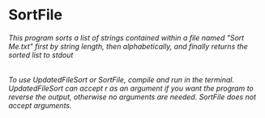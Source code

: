 # SortFile

###### This program sorts a list of strings contained within a file named "Sort Me.txt" first by string length, then alphabetically, and finally returns the sorted list to stdout

###### To use UpdatedFileSort or SortFile, compile and run in the terminal. UpdatedFileSort can accept r as an argument if you want the program to reverse the output, otherwise no arguments are needed. SortFile does not accept arguments.

